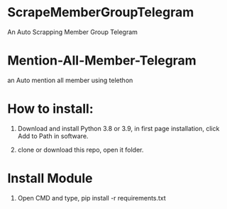 # ScrapeMemberGroupTelegram
An Auto Scrapping Member Group Telegram

# Mention-All-Member-Telegram
an Auto mention all member using telethon

# How to install:

  1. Download and install Python 3.8 or 3.9, in first page installation, click Add to Path in software.
  
  2. clone or download this repo, open it folder.
  
  
# Install Module

  1. Open CMD and type, pip install -r requirements.txt
  
